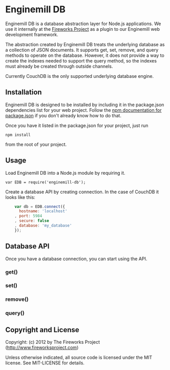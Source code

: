 Enginemill DB
=============
Enginemill DB is a database abstraction layer for Node.js applications. We use
it internally at the
[Fireworks Project](http://www.fireworksproject.com)
as a plugin to our Enginemill web development framework.

The abstraction created by Enginemill DB treats the underlying database as a
collection of JSON documents. It supports get, set, remove, and query methods
to operate on the database.  However, it does not provide a way to create the
indexes needed to support the query method, so the indexes must already be
created through outside channels.

Currently CouchDB is the only supported underlying database engine.

## Installation
Enginemill DB is designed to be installed by including it in the package.json
dependencies list for your web project.  Follow the
[npm documentation for package.json](https://npmjs.org/doc/json.html)
if you don't already know how to do that.

Once you have it listed in the package.json for your project, just run

    npm install

from the root of your project.

## Usage
Load Enginemill DB into a Node.js module by requiring it.

    var EDB = require('enginemill-db');

Create a database API by creating connection. In the case of CouchDB it looks like this:
```JavaScript
    var db = EDB.connect({
      hostname: 'localhost'
    , port: 5984
    , secure: false
    , database: 'my_database'
    });
```

## Database API
Once you have a database connection, you can start using the API.

### get()

### set()

### remove()

### query()


Copyright and License
---------------------
Copyright: (c) 2012 by The Fireworks Project (http://www.fireworksproject.com)

Unless otherwise indicated, all source code is licensed under the MIT license. See MIT-LICENSE for details.

